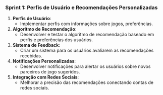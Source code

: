 ### Sprint 1: Perfis de Usuário e Recomendações Personalizadas

1. **Perfis de Usuário**:
    - Implementar perfis com informações sobre jogos, preferências.
2. **Algoritmo de Recomendação**:
    - Desenvolver e testar o algoritmo de recomendação baseado em perfis e preferências dos usuários.
3. **Sistema de Feedback**:
    - Criar um sistema para os usuários avaliarem as recomendações recebidas.
4. **Notificações Personalizadas**:
    - Desenvolver notificações para alertar os usuários sobre novos parceiros de jogo sugeridos.
5. **Integração com Redes Sociais**:
    - Melhorar a precisão das recomendações conectando contas de redes sociais.

